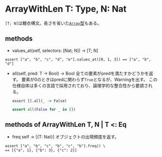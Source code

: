 # ArrayWithLen T: Type, N: Nat

`[T; N]`は糖衣構文。長さを省いた[`Array`型](./Array.md)もある。

## methods

* values_at(self, selectors: [Nat; N]) -> [T; N]

```erg
assert ["a", "b", "c", "d", "e"].values_at([0, 1, 3]) == ["a", "b", "d"]
```

* all(self, pred: T -> Bool) -> Bool
  全ての要素がpredを満たすかどうかを返す。
  要素が0のときはpredに関わらず`True`となるが、Warningを出す。
  この仕様自体は多くの言語で採用されており、論理学的な整合性から要請される。

  ```erg
  assert [].all(_ -> False)
  ```

  ```python
  assert all(False for _ in [])
  ```

## methods of ArrayWithLen T, N | T <: Eq

* freq self -> [{T: Nat}]
  オブジェクトの出現頻度を返す。

```erg
assert ["a", "b", "c", "b", "c", "b"].freq() \
== [{"a", 1}, {"b": 3}, {"c": 2}]
```
